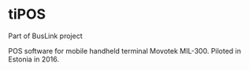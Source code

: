# tiPOS
Part of BusLink project


POS software for mobile handheld terminal Movotek MIL-300.
Piloted in Estonia in 2016.